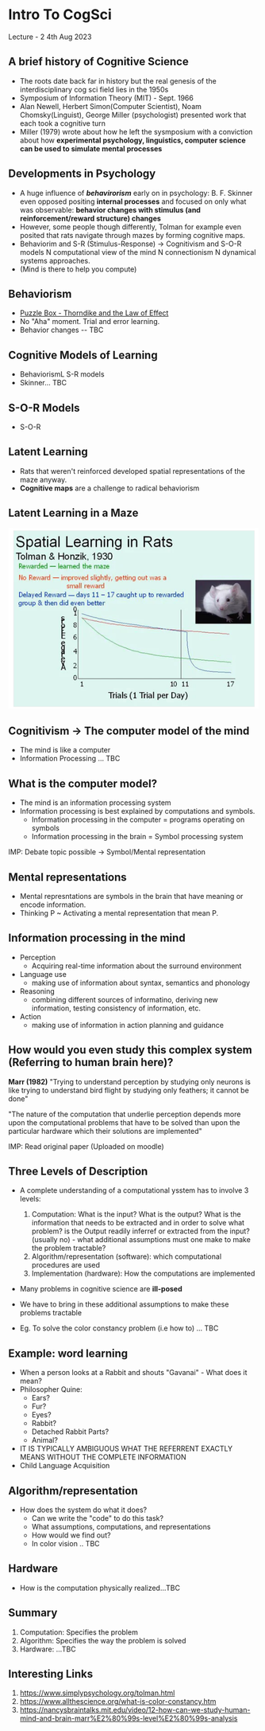 # Intro To CogSci

Lecture - 2 
4th Aug 2023

## A brief history of Cognitive Science

* The roots date back far in history but the real genesis of the interdisciplinary cog sci field lies in the 1950s
* Symposium of Information Theory (MIT) - Sept. 1966
* Alan Newell, Herbert Simon(Computer Scientist), Noam Chomsky(Linguist), George Miller (psychologist) presented work that each took a cognitive turn
* Miller (1979) wrote about how he left the sysmposium with a conviction about how **experimental psychology, linguistics, computer science can be used to simulate mental processes**

## Developments in Psychology

* A huge influence of ***behavirorism*** early on in psychology: B. F. Skinner even opposed positing **internal processes** and focused on only what was observable: **behavior changes with stimulus (and reinforcement/reward structure) changes** 
* However, some people though differently, Tolman for example even posited that rats navigate through mazes by forming cognitive maps.
* Behaviorim and S-R (Stimulus-Response) -> Cognitivism and S-O-R models N computational view of the mind N connectionism N dynamical systems approaches.
* (Mind is there to help you compute)
  
## Behaviorism

* [Puzzle Box - Thorndike and the Law of Effect](https://www.youtube.com/watch?v=fanm--WyQJo)
* No "Aha" moment. Trial and error learning.
* Behavior changes -- TBC

## Cognitive Models of Learning

* BehaviorismL S-R models 
* Skinner... TBC

## S-O-R Models

* S-O-R 

## Latent Learning
* Rats that weren't reinforced developed spatial representations of the maze anyway.
* **Cognitive maps** are a challenge to radical behaviorism

## Latent Learning in a Maze

![Alt text](latent_learning.png)

## Cognitivism -> The computer model of the mind

* The mind is like a computer
* Information Processing ... TBC

## What is the computer model?

* The mind is an information processing system
* Information processing is best explained by computations and symbols.
  * Information processing in the computer = programs operating on symbols
  * Information processing in the brain = Symbol processing system

IMP: Debate topic possible -> Symbol/Mental representation 

## Mental representations
* Mental represntations are symbols in the brain that have meaning or encode information.
* Thinking P ~ Activating a mental representation that mean P.

## Information processing in the mind

* Perception
  * Acquiring real-time information about the surround environment
* Language use
  * making use of information about syntax, semantics and phonology
* Reasoning
  * combining different sources of informatino, deriving new information, testing consistency of information, etc.
* Action
  * making use of information in action planning and guidance

## How would you even study this complex system (Referring to human brain here)?

**Marr (1982)**
"Trying to understand perception by studying only neurons is like trying to understand bird flight by studying only feathers; it cannot be done"

"The nature of the computation that underlie perception depends more upon the computational problems that have to be solved than upon the particular hardware which their solutions are implemented"

IMP: Read original paper (Uploaded on moodle)

## Three Levels of Description
* A complete understanding of a computational ysstem has to involve 3 levels:
  1. Computation: What is the input? What is the output? What is the information that needs to be extracted and in order to solve what problem? is the Output readily inferref or extracted from the input? (usually no) - what additional assumptions must one make to make the problem tractable?
  2. Algorithm/representation (software): which computational procedures are used
  3. Implementation (hardware): How the computations are implemented

* Many problems in cognitive science are **ill-posed**
* We have to bring in these additional assumptions to make these problems tractable
* Eg. To solve the color constancy problem (i.e how to) ... TBC

## Example: word learning

* When a person looks at a Rabbit and shouts "Gavanai" - What does it mean?
* Philosopher Quine:
  * Ears?
  * Fur?
  * Eyes?
  * Rabbit?
  * Detached Rabbit Parts?
  * Animal?
* IT IS TYPICALLY AMBIGUOUS WHAT THE REFERRENT EXACTLY MEANS WITHOUT THE COMPLETE INFORMATION
* Child Language Acquisition

## Algorithm/representation
* How does the system do what it does?
  * Can we write the "code" to do this task?
  * What assumptions, computations, and representations
  * How would we find out?
  * In color vision .. TBC

## Hardware
* How is the computation physically realized...TBC

## Summary

1. Computation: Specifies the problem
2. Algorithm: Specifies the way the problem is solved
3. Hardware: ...TBC

## Interesting Links

1. https://www.simplypsychology.org/tolman.html
2. https://www.allthescience.org/what-is-color-constancy.htm
3. https://nancysbraintalks.mit.edu/video/12-how-can-we-study-human-mind-and-brain-marr%E2%80%99s-level%E2%80%99s-analysis
